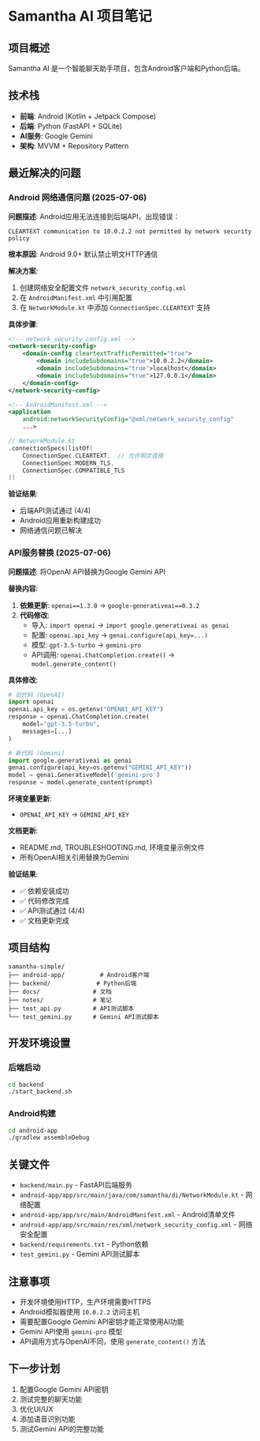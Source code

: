 # Samantha AI 项目笔记

## 项目概述
Samantha AI 是一个智能聊天助手项目，包含Android客户端和Python后端。

## 技术栈
- **前端**: Android (Kotlin + Jetpack Compose)
- **后端**: Python (FastAPI + SQLite)
- **AI服务**: Google Gemini
- **架构**: MVVM + Repository Pattern

## 最近解决的问题

### Android 网络通信问题 (2025-07-06)

**问题描述**: Android应用无法连接到后端API，出现错误：
```
CLEARTEXT communication to 10.0.2.2 not permitted by network security policy
```

**根本原因**: Android 9.0+ 默认禁止明文HTTP通信

**解决方案**:
1. 创建网络安全配置文件 `network_security_config.xml`
2. 在 `AndroidManifest.xml` 中引用配置
3. 在 `NetworkModule.kt` 中添加 `ConnectionSpec.CLEARTEXT` 支持

**具体步骤**:
```xml
<!-- network_security_config.xml -->
<network-security-config>
    <domain-config cleartextTrafficPermitted="true">
        <domain includeSubdomains="true">10.0.2.2</domain>
        <domain includeSubdomains="true">localhost</domain>
        <domain includeSubdomains="true">127.0.0.1</domain>
    </domain-config>
</network-security-config>
```

```xml
<!-- AndroidManifest.xml -->
<application
    android:networkSecurityConfig="@xml/network_security_config"
    ...>
```

```kotlin
// NetworkModule.kt
.connectionSpecs(listOf(
    ConnectionSpec.CLEARTEXT,  // 允许明文连接
    ConnectionSpec.MODERN_TLS,
    ConnectionSpec.COMPATIBLE_TLS
))
```

**验证结果**:
- 后端API测试通过 (4/4)
- Android应用重新构建成功
- 网络通信问题已解决

### API服务替换 (2025-07-06)

**问题描述**: 将OpenAI API替换为Google Gemini API

**替换内容**:
1. **依赖更新**: `openai==1.3.0` → `google-generativeai==0.3.2`
2. **代码修改**:
   - 导入: `import openai` → `import google.generativeai as genai`
   - 配置: `openai.api_key` → `genai.configure(api_key=...)`
   - 模型: `gpt-3.5-turbo` → `gemini-pro`
   - API调用: `openai.ChatCompletion.create()` → `model.generate_content()`

**具体修改**:
```python
# 旧代码 (OpenAI)
import openai
openai.api_key = os.getenv("OPENAI_API_KEY")
response = openai.ChatCompletion.create(
    model="gpt-3.5-turbo",
    messages=[...]
)

# 新代码 (Gemini)
import google.generativeai as genai
genai.configure(api_key=os.getenv("GEMINI_API_KEY"))
model = genai.GenerativeModel('gemini-pro')
response = model.generate_content(prompt)
```

**环境变量更新**:
- `OPENAI_API_KEY` → `GEMINI_API_KEY`

**文档更新**:
- README.md, TROUBLESHOOTING.md, 环境变量示例文件
- 所有OpenAI相关引用替换为Gemini

**验证结果**:
- ✅ 依赖安装成功
- ✅ 代码修改完成
- ✅ API测试通过 (4/4)
- ✅ 文档更新完成

## 项目结构
```
samantha-simple/
├── android-app/          # Android客户端
├── backend/             # Python后端
├── docs/               # 文档
├── notes/              # 笔记
├── test_api.py         # API测试脚本
└── test_gemini.py      # Gemini API测试脚本
```

## 开发环境设置

### 后端启动
```bash
cd backend
./start_backend.sh
```

### Android构建
```bash
cd android-app
./gradlew assembleDebug
```

## 关键文件
- `backend/main.py` - FastAPI后端服务
- `android-app/app/src/main/java/com/samantha/di/NetworkModule.kt` - 网络配置
- `android-app/app/src/main/AndroidManifest.xml` - Android清单文件
- `android-app/app/src/main/res/xml/network_security_config.xml` - 网络安全配置
- `backend/requirements.txt` - Python依赖
- `test_gemini.py` - Gemini API测试脚本

## 注意事项
- 开发环境使用HTTP，生产环境需要HTTPS
- Android模拟器使用 `10.0.2.2` 访问主机
- 需要配置Google Gemini API密钥才能正常使用AI功能
- Gemini API使用 `gemini-pro` 模型
- API调用方式与OpenAI不同，使用 `generate_content()` 方法

## 下一步计划
1. 配置Google Gemini API密钥
2. 测试完整的聊天功能
3. 优化UI/UX
4. 添加语音识别功能
5. 测试Gemini API的完整功能
